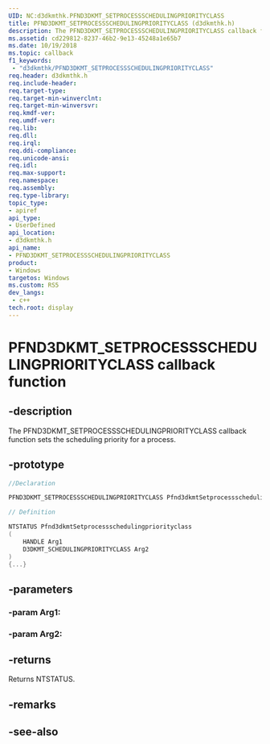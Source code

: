 ```yaml
---
UID: NC:d3dkmthk.PFND3DKMT_SETPROCESSSCHEDULINGPRIORITYCLASS
title: PFND3DKMT_SETPROCESSSCHEDULINGPRIORITYCLASS (d3dkmthk.h)
description: The PFND3DKMT_SETPROCESSSCHEDULINGPRIORITYCLASS callback function sets the scheduling priority for a process.
ms.assetid: cd229812-8237-46b2-9e13-45248a1e65b7
ms.date: 10/19/2018
ms.topic: callback
f1_keywords:
 - "d3dkmthk/PFND3DKMT_SETPROCESSSCHEDULINGPRIORITYCLASS"
req.header: d3dkmthk.h
req.include-header:
req.target-type:
req.target-min-winverclnt:
req.target-min-winversvr:
req.kmdf-ver:
req.umdf-ver:
req.lib:
req.dll:
req.irql: 
req.ddi-compliance:
req.unicode-ansi:
req.idl:
req.max-support:
req.namespace:
req.assembly:
req.type-library: 
topic_type: 
- apiref
api_type: 
- UserDefined
api_location: 
- d3dkmthk.h
api_name: 
- PFND3DKMT_SETPROCESSSCHEDULINGPRIORITYCLASS
product:
- Windows
targetos: Windows
ms.custom: RS5
dev_langs:
 - c++
tech.root: display
---
```


# PFND3DKMT_SETPROCESSSCHEDULINGPRIORITYCLASS callback function

## -description

The PFND3DKMT_SETPROCESSSCHEDULINGPRIORITYCLASS callback function sets the scheduling priority for a process.

## -prototype

```cpp
//Declaration

PFND3DKMT_SETPROCESSSCHEDULINGPRIORITYCLASS Pfnd3dkmtSetprocessschedulingpriorityclass; 

// Definition

NTSTATUS Pfnd3dkmtSetprocessschedulingpriorityclass 
(
	HANDLE Arg1
	D3DKMT_SCHEDULINGPRIORITYCLASS Arg2
)
{...}

```

## -parameters

### -param Arg1: 
### -param Arg2: 



## -returns

Returns NTSTATUS.


## -remarks




## -see-also

